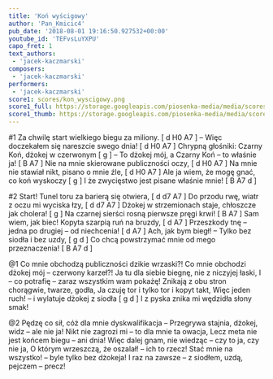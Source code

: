 ```yaml
---
title: 'Koń wyścigowy'
author: 'Pan_Kmicic4'
pub_date: '2018-08-01 19:16:50.927532+00:00'
youtube_id: 'TEFvsLuYXPU'
capo_fret: 1
text_authors:
 - 'jacek-kaczmarski'
composers:
 - 'jacek-kaczmarski'
performers:
 - 'jacek-kaczmarski'
score1: scores/kon_wyscigowy.png
score1_full: https://storage.googleapis.com/piosenka-media/media/scores/kon_wyscigowy.png
score1_thumb: https://storage.googleapis.com/piosenka-media/media/scores/kon_wyscigowy.png.180x0_q85_upscale.png
---
```


#1
Za chwilę start wielkiego biegu za miliony. [ d H0 A7 ]
– Więc doczekałem się nareszcie swego dnia! [ d H0 A7 ]
Chrypną głośniki: Czarny Koń, dżokej w czerwonym [ g ]
– To dżokej mój, a Czarny Koń – to właśnie ja! [ B A7 ]
Nie na mnie skierowane publiczności oczy, [ d H0 A7 ]
Na mnie nie stawiał nikt, pisano o mnie źle, [ d H0 A7 ]
Ale ja wiem, że mogę gnać, co koń wyskoczy [ g ]
I że zwycięstwo jest pisane właśnie mnie! [ B A7 d ]

#2
Start! Tunel toru za barierą się otwiera, [ d d7 A7 ]
Do przodu rwę, wiatr z oczu mi wyciska łzy, [ d d7 A7 ] 
Dżokej w strzemionach staje, chłoszcze jak cholera! [ g ]
Na czarnej sierści rosną pierwsze pręgi krwi! [ B A7 ]
Sam wiem, jak biec! Kopyta szarpią ruń na bruzdy, [ d A7 ]
Przeszkody tnę – jedna po drugiej – od niechcenia! [ d A7 ]
Ach, jak bym biegł! – Tylko bez siodła i bez uzdy, [ g d ]
Co chcą powstrzymać mnie od mego przeznaczenia! [ B A7 d ]

@1
Co mnie obchodzą publiczności dzikie wrzaski?!
Co mnie obchodzi dżokej mój – czerwony karzeł?!
Ja tu dla siebie biegnę, nie z niczyjej łaski,
I – co potrafię – zaraz wszystkim wam pokażę!
Znikają z obu stron chorągwie, twarze, godła,
Ja czuję tor i tylko tor i kopyt takt,
Więc jeden ruch! – i wylatuje dżokej z siodła [ g d ]
I z pyska znika mi wędzidła słony smak!

@2
Pędzę co sił, cóż dla mnie dyskwalifikacja –
Przegrywa stajnia, dżokej, widz – ale nie ja!
Nikt nie zagrozi mi – to dla mnie ta owacja,
Lecz meta nie jest końcem biegu – ani dnia!
Więc dalej gnam, nie wiedząc – czy to ja, czy nie ja,
O którym wrzeszczą, że oszalał! – ich to rzecz!
Stać mnie na wszystko! – byle tylko bez dżokeja!
I raz na zawsze – z siodłem, uzdą, pejczem – precz!